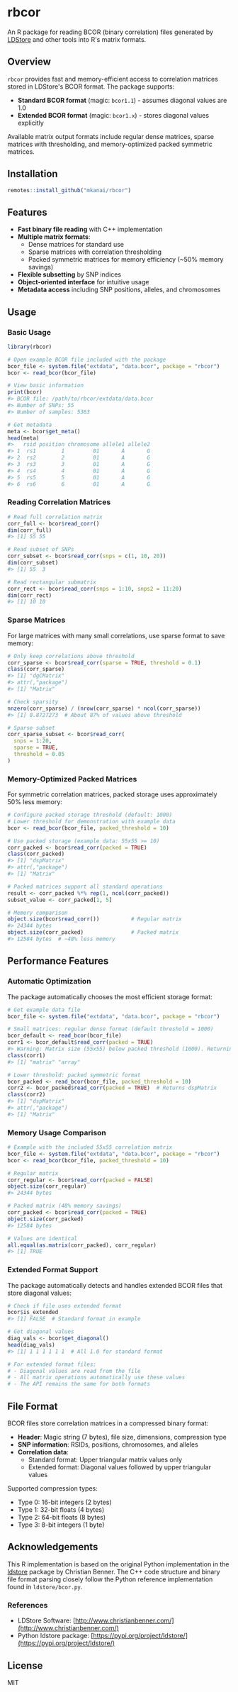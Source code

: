 # rbcor

An R package for reading BCOR (binary correlation) files generated by [LDStore](http://www.christianbenner.com/) and other tools into R's matrix formats.

## Overview

`rbcor` provides fast and memory-efficient access to correlation matrices stored in LDStore's BCOR format. The package supports:

- **Standard BCOR format** (magic: `bcor1.1`) - assumes diagonal values are 1.0
- **Extended BCOR format** (magic: `bcor1.x`) - stores diagonal values explicitly

Available matrix output formats include regular dense matrices, sparse matrices with thresholding, and memory-optimized packed symmetric matrices.

## Installation

```r
remotes::install_github("mkanai/rbcor")
```

## Features

- **Fast binary file reading** with C++ implementation
- **Multiple matrix formats**:
  - Dense matrices for standard use
  - Sparse matrices with correlation thresholding
  - Packed symmetric matrices for memory efficiency (~50% memory savings)
- **Flexible subsetting** by SNP indices
- **Object-oriented interface** for intuitive usage
- **Metadata access** including SNP positions, alleles, and chromosomes

## Usage

### Basic Usage

```r
library(rbcor)

# Open example BCOR file included with the package
bcor_file <- system.file("extdata", "data.bcor", package = "rbcor")
bcor <- read_bcor(bcor_file)

# View basic information
print(bcor)
#> BCOR file: /path/to/rbcor/extdata/data.bcor
#> Number of SNPs: 55
#> Number of samples: 5363

# Get metadata
meta <- bcor$get_meta()
head(meta)
#>   rsid position chromosome allele1 allele2
#> 1  rs1        1         01       A       G
#> 2  rs2        2         01       A       G
#> 3  rs3        3         01       A       G
#> 4  rs4        4         01       A       G
#> 5  rs5        5         01       A       G
#> 6  rs6        6         01       A       G
```

### Reading Correlation Matrices

```r
# Read full correlation matrix
corr_full <- bcor$read_corr()
dim(corr_full)
#> [1] 55 55

# Read subset of SNPs
corr_subset <- bcor$read_corr(snps = c(1, 10, 20))
dim(corr_subset)
#> [1] 55  3

# Read rectangular submatrix
corr_rect <- bcor$read_corr(snps = 1:10, snps2 = 11:20)
dim(corr_rect)
#> [1] 10 10
```

### Sparse Matrices

For large matrices with many small correlations, use sparse format to save memory:

```r
# Only keep correlations above threshold
corr_sparse <- bcor$read_corr(sparse = TRUE, threshold = 0.1)
class(corr_sparse)
#> [1] "dgCMatrix"
#> attr(,"package")
#> [1] "Matrix"

# Check sparsity
nnzero(corr_sparse) / (nrow(corr_sparse) * ncol(corr_sparse))
#> [1] 0.8727273  # About 87% of values above threshold

# Sparse subset
corr_sparse_subset <- bcor$read_corr(
  snps = 1:20,
  sparse = TRUE,
  threshold = 0.05
)
```

### Memory-Optimized Packed Matrices

For symmetric correlation matrices, packed storage uses approximately 50% less memory:

```r
# Configure packed storage threshold (default: 1000)
# Lower threshold for demonstration with example data
bcor <- read_bcor(bcor_file, packed_threshold = 10)

# Use packed storage (example data: 55x55 >= 10)
corr_packed <- bcor$read_corr(packed = TRUE)
class(corr_packed)
#> [1] "dspMatrix"
#> attr(,"package")
#> [1] "Matrix"

# Packed matrices support all standard operations
result <- corr_packed %*% rep(1, ncol(corr_packed))
subset_value <- corr_packed[1, 5]

# Memory comparison
object.size(bcor$read_corr())          # Regular matrix
#> 24344 bytes
object.size(corr_packed)               # Packed matrix
#> 12584 bytes  # ~48% less memory
```

## Performance Features

### Automatic Optimization

The package automatically chooses the most efficient storage format:

```r
# Get example data file
bcor_file <- system.file("extdata", "data.bcor", package = "rbcor")

# Small matrices: regular dense format (default threshold = 1000)
bcor_default <- read_bcor(bcor_file)
corr1 <- bcor_default$read_corr(packed = TRUE)
#> Warning: Matrix size (55x55) below packed threshold (1000). Returning regular matrix.
class(corr1)
#> [1] "matrix" "array"

# Lower threshold: packed symmetric format
bcor_packed <- read_bcor(bcor_file, packed_threshold = 10)
corr2 <- bcor_packed$read_corr(packed = TRUE)  # Returns dspMatrix
class(corr2)
#> [1] "dspMatrix"
#> attr(,"package")
#> [1] "Matrix"
```

### Memory Usage Comparison

```r
# Example with the included 55x55 correlation matrix
bcor_file <- system.file("extdata", "data.bcor", package = "rbcor")
bcor <- read_bcor(bcor_file, packed_threshold = 10)

# Regular matrix
corr_regular <- bcor$read_corr(packed = FALSE)
object.size(corr_regular)
#> 24344 bytes

# Packed matrix (48% memory savings)
corr_packed <- bcor$read_corr(packed = TRUE)
object.size(corr_packed)
#> 12584 bytes

# Values are identical
all.equal(as.matrix(corr_packed), corr_regular)
#> [1] TRUE
```

### Extended Format Support

The package automatically detects and handles extended BCOR files that store diagonal values:

```r
# Check if file uses extended format
bcor$is_extended
#> [1] FALSE  # Standard format in example

# Get diagonal values
diag_vals <- bcor$get_diagonal()
head(diag_vals)
#> [1] 1 1 1 1 1 1  # All 1.0 for standard format

# For extended format files:
# - Diagonal values are read from the file
# - All matrix operations automatically use these values
# - The API remains the same for both formats
```

## File Format

BCOR files store correlation matrices in a compressed binary format:

- **Header**: Magic string (7 bytes), file size, dimensions, compression type
- **SNP information**: RSIDs, positions, chromosomes, and alleles
- **Correlation data**:
  - Standard format: Upper triangular matrix values only
  - Extended format: Diagonal values followed by upper triangular values

Supported compression types:

- Type 0: 16-bit integers (2 bytes)
- Type 1: 32-bit floats (4 bytes)
- Type 2: 64-bit floats (8 bytes)
- Type 3: 8-bit integers (1 byte)

## Acknowledgements

This R implementation is based on the original Python implementation in the [ldstore](https://pypi.org/project/ldstore/) package by Christian Benner. The C++ code structure and binary file format parsing closely follow the Python reference implementation found in `ldstore/bcor.py`.

### References

- LDStore Software: [http://www.christianbenner.com/](http://www.christianbenner.com/)
- Python ldstore package: [https://pypi.org/project/ldstore/](https://pypi.org/project/ldstore/)

## License

MIT
